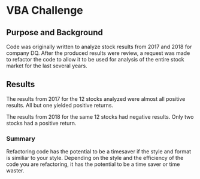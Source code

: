 # VBA Challenge

## Purpose and Background
 Code was originally written to analyze stock results from 2017 and 2018 for company DQ. After the produced results were review, a request was made to refactor the code to allow it to be used for analysis of the entire stock market for the last several years.

## Results
The results from 2017 for the 12 stocks analyzed were almost all positive results. All but one yielded positive returns. 

The results from 2018 for the same 12 stocks had negative results. Only two stocks had a positive return. 

### Summary
Refactoring code has the potential to be a timesaver if the style and format is similiar to your style. Depending on the style and the efficiency of the code you are refactoring, it has the potential to be a time saver or time waster. 